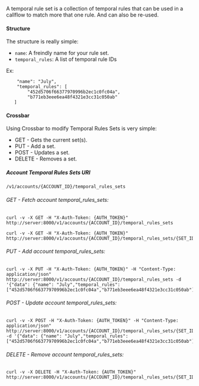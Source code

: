 

A temporal rule set is a collection of temporal rules that can be used in a callflow to match more that one rule. And can also be re-used.

#### Structure

The structure is really simple:

* `name`: A freindly name for your rule set.
* `temporal_rules`: A list of temporal rule IDs

Ex:
```
    "name": "July",
    "temporal_rules": [
        "452d5706f66377970996b2ec1c0fc04a",
        "b771eb3eee6ea48f4321e3cc31c050ab"
   ]
```

#### Crossbar

Using Crossbar to modify Temporal Rules Sets is very simple:

* GET - Gets the current set(s).
* PUT - Add a set.
* POST - Updates a set.
* DELETE - Removes a set.

##### Account Temporal Rules Sets URI

`/v1/accounts/{ACCOUNT_ID}/temporal_rules_sets`

###### GET - Fetch account temporal_rules_sets:

    curl -v -X GET -H "X-Auth-Token: {AUTH_TOKEN}" http://server:8000/v1/accounts/{ACCOUNT_ID}/temporal_rules_sets

    curl -v -X GET -H "X-Auth-Token: {AUTH_TOKEN}" http://server:8000/v1/accounts/{ACCOUNT_ID}/temporal_rules_sets/{SET_ID

###### PUT - Add account temporal_rules_sets:

    curl -v -X PUT -H "X-Auth-Token: {AUTH_TOKEN}" -H "Content-Type: application/json" http://server:8000/v1/accounts/{ACCOUNT_ID}/temporal_rules_sets -d '{"data": {"name": "July","temporal_rules": ["452d5706f66377970996b2ec1c0fc04a","b771eb3eee6ea48f4321e3cc31c050ab"]}}'

###### POST - Update account temporal_rules_sets:

    curl -v -X POST -H "X-Auth-Token: {AUTH_TOKEN}" -H "Content-Type: application/json" http://server:8000/v1/accounts/{ACCOUNT_ID}/temporal_rules_sets/{SET_ID} -d '{"data": {"name": "July","temporal_rules": ["452d5706f66377970996b2ec1c0fc04a","b771eb3eee6ea48f4321e3cc31c050ab"]}}'

###### DELETE - Remove account temporal_rules_sets:

    curl -v -X DELETE -H "X-Auth-Token: {AUTH_TOKEN}" http://server:8000/v1/accounts/{ACCOUNT_ID}/temporal_rules_sets/{SET_ID}
